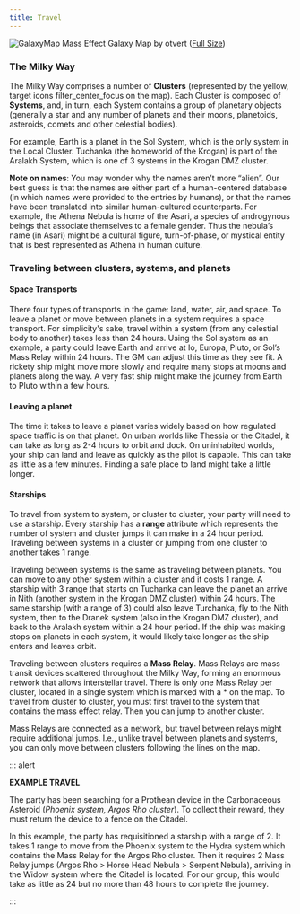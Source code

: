 ```yaml
---
title: Travel
---
```

![GalaxyMap](https://orig00.deviantart.net/ba03/f/2013/100/0/0/mass_effect_galaxy_map_by_otvert-d5u3tvb.png)
Mass Effect Galaxy Map by otvert ([Full Size](https://orig00.deviantart.net/ba03/f/2013/100/0/0/mass_effect_galaxy_map_by_otvert-d5u3tvb.png))

### The Milky Way
The Milky Way comprises a number of __Clusters__ (represented by the yellow, target icons <v-icon>filter_center_focus</v-icon> on the map).
Each Cluster is composed of __Systems__, and, in turn, each System contains a group of planetary objects (generally a
star and any number of planets and their moons, planetoids, asteroids, comets and other celestial bodies).

For example, Earth is a planet in the Sol System, which is the only system in the Local Cluster. Tuchanka (the homeworld
of the Krogan) is part of the Aralakh System, which is one of 3 systems in the Krogan DMZ cluster.

__Note on names__: You may wonder why the names aren’t more “alien”. Our best guess is that the names are either part
of a human-centered database (in which names were provided to the entries by humans), or that the names have been
translated into similar human-cultured counterparts. For example, the Athena Nebula is home of the Asari, a species of
androgynous beings that associate themselves to a female gender. Thus the nebula’s name (in Asari) might be a cultural
figure, turn-of-phase, or mystical entity that is best represented as Athena in human culture.

### Traveling between clusters, systems, and planets

#### Space Transports
There four types of transports in the game: land, water, air, and space. To leave a planet or move between planets in a
system requires a space transport. For simplicity's sake, travel within a system (from any celestial body to
another) takes less than 24 hours. Using the Sol system as an example, a party could leave Earth and arrive at Io,
Europa, Pluto, or Sol’s Mass Relay within 24 hours. The GM can adjust this time as they see fit. A rickety ship
might move more slowly and require many stops at moons and planets along the way. A very fast ship might make the
journey from Earth to Pluto within a few hours.

#### Leaving a planet
The time it takes to leave a planet varies widely based on how regulated space traffic is on that planet. On urban worlds
like Thessia or the Citadel, it can take as long as 2-4 hours to orbit and dock. On uninhabited worlds, your ship can
land and leave as quickly as the pilot is capable. This can take as little as a few minutes. Finding a safe place to
land might take a little longer.

#### Starships
To travel from system to system, or cluster to cluster, your party will need to use a starship. Every
starship has a __range__ attribute which represents the number of system and cluster jumps it can make in a 24
hour period. Traveling between systems in a cluster or jumping from one cluster to another takes 1 range.

Traveling between systems is the same as traveling between planets. You can move to any other system within a cluster
and it costs 1 range. A starship with 3 range that starts on Tuchanka can leave the planet an arrive in
Nith (another system in the Krogan DMZ cluster) within 24 hours. The same starship (with a range of 3) could also leave
Turchanka, fly to the Nith system, then to the Dranek system (also in the Krogan DMZ cluster), and back to the
Aralakh system within a 24 hour period. If the ship was making stops on planets in each system, it would likely take
longer as the ship enters and leaves orbit.

Traveling between clusters requires a __Mass Relay__. Mass Relays are mass transit devices scattered throughout the
Milky Way, forming an enormous network that allows interstellar travel. There is only one Mass Relay per cluster, located
in a single system which is marked with a * on the map. To travel from cluster to cluster, you must first travel to
the system that contains the mass effect relay. Then you can jump to another cluster.

Mass Relays are connected as a network, but travel between relays might require additional jumps. I.e., unlike travel
between planets and systems, you can only move between clusters following the lines on the map.

::: alert

__EXAMPLE TRAVEL__

The party has been searching for a Prothean device in the Carbonaceous Asteroid (_Phoenix system, Argos Rho cluster_).
To collect their reward, they must return the device to a fence on the Citadel.

In this example, the party has requisitioned a starship with a range of 2. It takes 1 range to move from the
Phoenix system to the Hydra system which contains the Mass Relay for the Argos Rho cluster. Then it requires 2 Mass
Relay jumps (Argos Rho > Horse Head Nebula > Serpent Nebula), arriving in the Widow system where the Citadel is located.
For our group, this would take as little as 24 but no more than 48 hours to complete the journey.

:::
